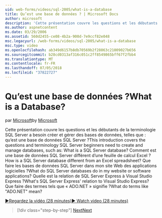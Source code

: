 ```yaml
---
uid: web-forms/videos/sql-2005/what-is-a-database
title: Qu’est une base de données ? | Microsoft Docs
author: microsoft
description: 'Cette présentation couvre les questions et les débutants de la terminologie SQL Server a besoin créer et gérer des bases de données, telles que : qu’est une base de données SQL Server ? Comment faire...'
ms.author: aspnetcontent
ms.date: 03/29/2006
ms.assetid: 560d2455-ce08-4b2a-900d-7e9ccf82e048
msc.legacyurl: /web-forms/videos/sql-2005/what-is-a-database
msc.type: video
ms.openlocfilehash: ab349d6157b8db70569b2f28063c21009027b656
ms.sourcegitcommit: b28cd0313af316c051c2ff8549865bff67f2fbb4
ms.translationtype: MT
ms.contentlocale: fr-FR
ms.lasthandoff: 07/05/2018
ms.locfileid: "37822727"
---
```

<a name="what-is-a-database"></a><span data-ttu-id="4ccc9-105">Qu’est une base de données ?</span><span class="sxs-lookup"><span data-stu-id="4ccc9-105">What is a Database?</span></span>
====================
<span data-ttu-id="4ccc9-106">par [Microsoft](https://github.com/microsoft)</span><span class="sxs-lookup"><span data-stu-id="4ccc9-106">by [Microsoft](https://github.com/microsoft)</span></span>

<span data-ttu-id="4ccc9-107">Cette présentation couvre les questions et les débutants de la terminologie SQL Server a besoin créer et gérer des bases de données, telles que : qu’est une base de données SQL Server ?</span><span class="sxs-lookup"><span data-stu-id="4ccc9-107">This introduction covers the questions and terminology SQL Server beginners need to create and manage databases, such as: What is a SQL Server database?</span></span> <span data-ttu-id="4ccc9-108">Comment est une base de données SQL Server différent d’une feuille de calcul Excel ?</span><span class="sxs-lookup"><span data-stu-id="4ccc9-108">How is a SQL Server database different from an Excel spreadsheet?</span></span> <span data-ttu-id="4ccc9-109">Que faire les bases de données SQL Server dans mon site Web des applications logicielles ?</span><span class="sxs-lookup"><span data-stu-id="4ccc9-109">What do SQL Server databases do in my website or software applications?</span></span> <span data-ttu-id="4ccc9-110">Quelle est la relation de SQL Server Express à Visual Studio Express ?</span><span class="sxs-lookup"><span data-stu-id="4ccc9-110">What's SQL Server Express' relation to Visual Studio Express?</span></span> <span data-ttu-id="4ccc9-111">Que faire des termes tels que « ADO.NET » signifie ?</span><span class="sxs-lookup"><span data-stu-id="4ccc9-111">What do terms like "ADO.NET" mean?</span></span>

[<span data-ttu-id="4ccc9-112">&#9654;Regardez la vidéo (28 minutes)</span><span class="sxs-lookup"><span data-stu-id="4ccc9-112">&#9654; Watch video (28 minutes)</span></span>](https://channel9.msdn.com/Blogs/ASP-NET-Site-Videos/what-is-a-database)

> [!div class="step-by-step"]
> [<span data-ttu-id="4ccc9-113">Next</span><span class="sxs-lookup"><span data-stu-id="4ccc9-113">Next</span></span>](understanding-database-tables-and-records.md)
